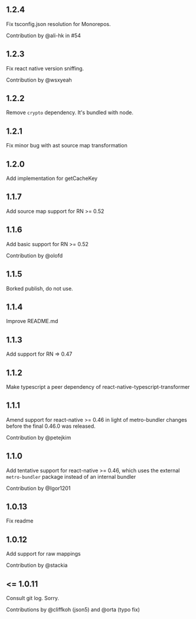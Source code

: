 
## 1.2.4

Fix tsconfig.json resolution for Monorepos.

Contribution by @ali-hk in #54

## 1.2.3

Fix react native version sniffing.

Contribution by @wsxyeah

## 1.2.2

Remove `crypto` dependency. It's bundled with node.

## 1.2.1

Fix minor bug with ast source map transformation

## 1.2.0

Add implementation for getCacheKey

## 1.1.7

Add source map support for RN >= 0.52

## 1.1.6

Add basic support for RN >= 0.52

Contribution by @olofd

## 1.1.5

Borked publish, do not use.

## 1.1.4

Improve README.md

## 1.1.3

Add support for RN => 0.47

## 1.1.2

Make typescript a peer dependency of react-native-typescript-transformer

## 1.1.1

Amend support for react-native >= 0.46 in light of metro-bundler changes
before the final 0.46.0 was released.

Contribution by @petejkim

## 1.1.0

Add tentative support for react-native >= 0.46, which uses the external
`metro-bundler` package instead of an internal bundler

Contribution by @Igor1201

## 1.0.13

Fix readme

## 1.0.12

Add support for raw mappings

Contribution by @stackia

## <= 1.0.11

Consult git log. Sorry.

Contributions by @cliffkoh (json5) and @orta (typo fix)
